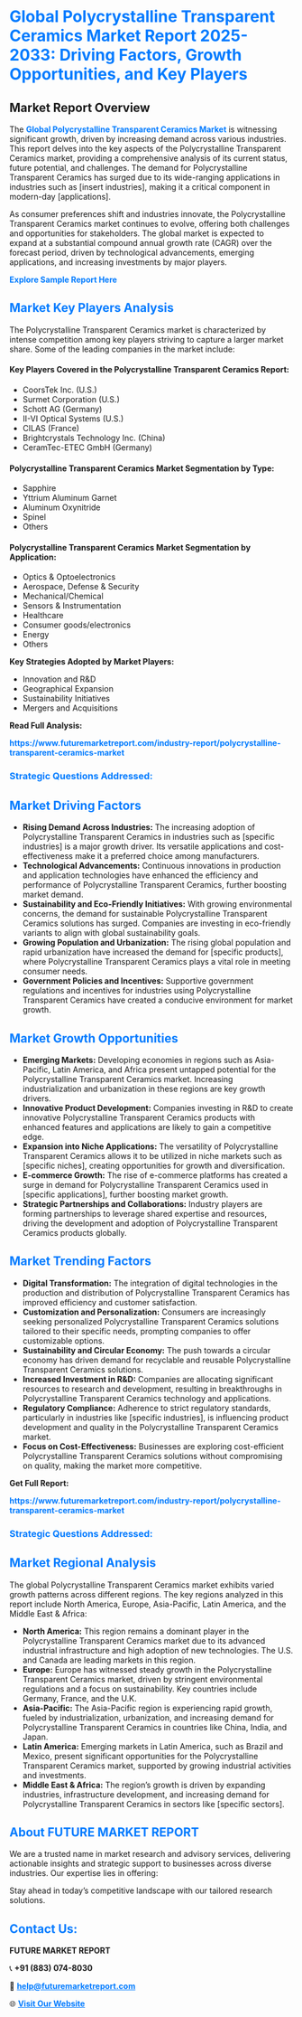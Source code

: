 <h1 style="color: #007BFF;">Global Polycrystalline Transparent Ceramics Market Report 2025-2033: Driving Factors, Growth Opportunities, and Key Players</h1>

<section id="overview">
<h2>Market Report Overview</h2>
<p>The <a href="https://www.futuremarketreport.com/industry-report/polycrystalline-transparent-ceramics-market" style="color: #007BFF; text-decoration: none;"><strong>Global Polycrystalline Transparent Ceramics Market</strong></a> is witnessing significant growth, driven by increasing demand across various industries. This report delves into the key aspects of the Polycrystalline Transparent Ceramics market, providing a comprehensive analysis of its current status, future potential, and challenges. The demand for Polycrystalline Transparent Ceramics has surged due to its wide-ranging applications in industries such as [insert industries], making it a critical component in modern-day [applications].</p>
<p>As consumer preferences shift and industries innovate, the Polycrystalline Transparent Ceramics market continues to evolve, offering both challenges and opportunities for stakeholders. The global market is expected to expand at a substantial compound annual growth rate (CAGR) over the forecast period, driven by technological advancements, emerging applications, and increasing investments by major players.</p>
</section>

<section id="overview">
<p><a href="https://www.futuremarketreport.com/request-sample/reportId=53952" style="color: #007BFF; text-decoration: none;"><strong>Explore Sample Report Here</strong></a></p>
</section>

<section id="key-players">
<h2 style="color: #007BFF;">Market Key Players Analysis</h2>
<p>The Polycrystalline Transparent Ceramics market is characterized by intense competition among key players striving to capture a larger market share. Some of the leading companies in the market include:</p>
<h4>Key Players Covered in the Polycrystalline Transparent Ceramics Report:</h4>
<ul><li>CoorsTek Inc. (U.S.)</li><li>Surmet Corporation (U.S.)</li><li>Schott AG (Germany)</li><li>II-VI Optical Systems (U.S.)</li><li>CILAS (France)</li><li>Brightcrystals Technology Inc. (China)</li><li>CeramTec-ETEC GmbH (Germany)</li></ul>
<h4>Polycrystalline Transparent Ceramics Market Segmentation by Type:</h4>
<ul><li>Sapphire</li><li>Yttrium Aluminum Garnet</li><li>Aluminum Oxynitride</li><li>Spinel</li><li>Others</li></ul>

<h4>Polycrystalline Transparent Ceramics Market Segmentation by Application:</h4>
<ul><li>Optics &amp; Optoelectronics</li><li>Aerospace, Defense &amp; Security</li><li>Mechanical/Chemical</li><li>Sensors &amp; Instrumentation</li><li>Healthcare</li><li>Consumer goods/electronics</li><li>Energy</li><li>Others</li></ul>
<p><strong>Key Strategies Adopted by Market Players:</strong></p>
<ul>
<li>Innovation and R&D</li>
<li>Geographical Expansion</li>
<li>Sustainability Initiatives</li>
<li>Mergers and Acquisitions</li>
</ul>
</section>

<section>
<p><strong>Read Full Analysis: </strong></p><a href="https://www.futuremarketreport.com/industry-report/polycrystalline-transparent-ceramics-market" style="color: #007BFF; text-decoration: none;"><strong>https://www.futuremarketreport.com/industry-report/polycrystalline-transparent-ceramics-market</strong></a>
<h3 style="color: #007BFF;">Strategic Questions Addressed:</h3>
</section>

<section id="driving-factors">
<h2 style="color: #007BFF;">Market Driving Factors</h2>
<ul>
<li><strong>Rising Demand Across Industries:</strong> The increasing adoption of Polycrystalline Transparent Ceramics in industries such as [specific industries] is a major growth driver. Its versatile applications and cost-effectiveness make it a preferred choice among manufacturers.</li>
<li><strong>Technological Advancements:</strong> Continuous innovations in production and application technologies have enhanced the efficiency and performance of Polycrystalline Transparent Ceramics, further boosting market demand.</li>
<li><strong>Sustainability and Eco-Friendly Initiatives:</strong> With growing environmental concerns, the demand for sustainable Polycrystalline Transparent Ceramics solutions has surged. Companies are investing in eco-friendly variants to align with global sustainability goals.</li>
<li><strong>Growing Population and Urbanization:</strong> The rising global population and rapid urbanization have increased the demand for [specific products], where Polycrystalline Transparent Ceramics plays a vital role in meeting consumer needs.</li>
<li><strong>Government Policies and Incentives:</strong> Supportive government regulations and incentives for industries using Polycrystalline Transparent Ceramics have created a conducive environment for market growth.</li>
</ul>
</section>

<section id="growth-opportunities">
<h2 style="color: #007BFF;">Market Growth Opportunities</h2>
<ul>
<li><strong>Emerging Markets:</strong> Developing economies in regions such as Asia-Pacific, Latin America, and Africa present untapped potential for the Polycrystalline Transparent Ceramics market. Increasing industrialization and urbanization in these regions are key growth drivers.</li>
<li><strong>Innovative Product Development:</strong> Companies investing in R&D to create innovative Polycrystalline Transparent Ceramics products with enhanced features and applications are likely to gain a competitive edge.</li>
<li><strong>Expansion into Niche Applications:</strong> The versatility of Polycrystalline Transparent Ceramics allows it to be utilized in niche markets such as [specific niches], creating opportunities for growth and diversification.</li>
<li><strong>E-commerce Growth:</strong> The rise of e-commerce platforms has created a surge in demand for Polycrystalline Transparent Ceramics used in [specific applications], further boosting market growth.</li>
<li><strong>Strategic Partnerships and Collaborations:</strong> Industry players are forming partnerships to leverage shared expertise and resources, driving the development and adoption of Polycrystalline Transparent Ceramics products globally.</li>
</ul>
</section>

<section id="trending-factors">
<h2 style="color: #007BFF;">Market Trending Factors</h2>
<ul>
<li><strong>Digital Transformation:</strong> The integration of digital technologies in the production and distribution of Polycrystalline Transparent Ceramics has improved efficiency and customer satisfaction.</li>
<li><strong>Customization and Personalization:</strong> Consumers are increasingly seeking personalized Polycrystalline Transparent Ceramics solutions tailored to their specific needs, prompting companies to offer customizable options.</li>
<li><strong>Sustainability and Circular Economy:</strong> The push towards a circular economy has driven demand for recyclable and reusable Polycrystalline Transparent Ceramics solutions.</li>
<li><strong>Increased Investment in R&D:</strong> Companies are allocating significant resources to research and development, resulting in breakthroughs in Polycrystalline Transparent Ceramics technology and applications.</li>
<li><strong>Regulatory Compliance:</strong> Adherence to strict regulatory standards, particularly in industries like [specific industries], is influencing product development and quality in the Polycrystalline Transparent Ceramics market.</li>
<li><strong>Focus on Cost-Effectiveness:</strong> Businesses are exploring cost-efficient Polycrystalline Transparent Ceramics solutions without compromising on quality, making the market more competitive.</li>
</ul>
</section>

<section>
<p><strong>Get Full Report: </strong></p><a href="https://www.futuremarketreport.com/industry-report/polycrystalline-transparent-ceramics-market" style="color: #007BFF; text-decoration: none;"><strong>https://www.futuremarketreport.com/industry-report/polycrystalline-transparent-ceramics-market</strong></a>
<h3 style="color: #007BFF;">Strategic Questions Addressed:</h3>
</section>


<section id="regional-analysis">
<h2 style="color: #007BFF;">Market Regional Analysis</h2>
<p>The global Polycrystalline Transparent Ceramics market exhibits varied growth patterns across different regions. The key regions analyzed in this report include North America, Europe, Asia-Pacific, Latin America, and the Middle East & Africa:</p>
<ul>
<li><strong>North America:</strong> This region remains a dominant player in the Polycrystalline Transparent Ceramics market due to its advanced industrial infrastructure and high adoption of new technologies. The U.S. and Canada are leading markets in this region.</li>
<li><strong>Europe:</strong> Europe has witnessed steady growth in the Polycrystalline Transparent Ceramics market, driven by stringent environmental regulations and a focus on sustainability. Key countries include Germany, France, and the U.K.</li>
<li><strong>Asia-Pacific:</strong> The Asia-Pacific region is experiencing rapid growth, fueled by industrialization, urbanization, and increasing demand for Polycrystalline Transparent Ceramics in countries like China, India, and Japan.</li>
<li><strong>Latin America:</strong> Emerging markets in Latin America, such as Brazil and Mexico, present significant opportunities for the Polycrystalline Transparent Ceramics market, supported by growing industrial activities and investments.</li>
<li><strong>Middle East & Africa:</strong> The region’s growth is driven by expanding industries, infrastructure development, and increasing demand for Polycrystalline Transparent Ceramics in sectors like [specific sectors].</li>
</ul>
</section>

<footer>
<h2 style="color: #007BFF;">About FUTURE MARKET REPORT</h2>
<p>We are a trusted name in market research and advisory services, delivering actionable insights and strategic support to businesses across diverse industries. Our expertise lies in offering:</p>

<p>Stay ahead in today’s competitive landscape with our tailored research solutions.</p>

<h2 style="color: #007BFF;">Contact Us:</h2>
<p><strong>FUTURE MARKET REPORT</strong></p>
<p>📞 <strong>+91 (883) 074-8030</strong></p>
<p>📧 <strong><a href="mailto:help@futuremarketreport.com" style="color: #007BFF;">help@futuremarketreport.com</a></strong></p>
<p>🌐 <strong><a href="https://www.futuremarketreport.com/" style="color: #007BFF;">Visit Our Website</a></strong></p>
</footer>